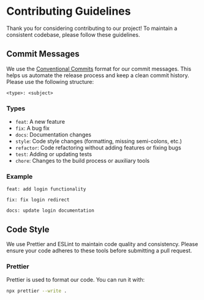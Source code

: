 # Contributing Guidelines

Thank you for considering contributing to our project! To maintain a consistent codebase, please follow these guidelines.

## Commit Messages

We use the [Conventional Commits](https://www.conventionalcommits.org/en/v1.0.0/) format for our commit messages. This helps us automate the release process and keep a clean commit history. Please use the following structure:

```
<type>: <subject>
```

### Types

- `feat`: A new feature
- `fix`: A bug fix
- `docs`: Documentation changes
- `style`: Code style changes (formatting, missing semi-colons, etc.)
- `refactor`: Code refactoring without adding features or fixing bugs
- `test`: Adding or updating tests
- `chore`: Changes to the build process or auxiliary tools

### Example

```
feat: add login functionality
```

```
fix: fix login redirect
```

```
docs: update login documentation
```

## Code Style

We use Prettier and ESLint to maintain code quality and consistency. Please ensure your code adheres to these tools before submitting a pull request.

### Prettier

Prettier is used to format our code. You can run it with:

```sh
npx prettier --write .
```

